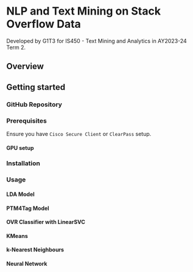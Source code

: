 # NLP and Text Mining on Stack Overflow Data
Developed by G1T3 for IS450 - Text Mining and Analytics in AY2023-24 Term 2.

## Overview

## Getting started
### GitHub Repository

### Prerequisites
Ensure you have `Cisco Secure Client` or `ClearPass` setup.

#### GPU setup

### Installation

### Usage
#### LDA Model
#### PTM4Tag Model
#### OVR Classifier with LinearSVC
#### KMeans 
#### k-Nearest Neighbours
#### Neural Network
